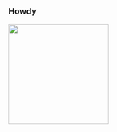### Howdy
<img width=200 height=200 src="https://github-readme-stats.vercel.app/api/top-langs/?username=danquox&theme=dark)](https://github.com/anuraghazra/github-readme-stats" alt=""></img>


<!--
**danquox/danquox** is a ✨ _special_ ✨ repository because its `README.md` (this file) appears on your GitHub profile.

Here are some ideas to get you started:

- 🔭 I’m currently working on ...
- 🌱 I’m currently learning ...
- 👯 I’m looking to collaborate on ...
- 🤔 I’m looking for help with ...
- 💬 Ask me about ...
- 📫 How to reach me: ...
- 😄 Pronouns: ...
- ⚡ Fun fact: ...
-->
